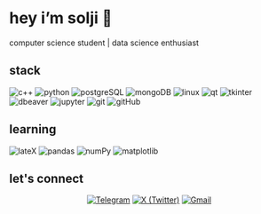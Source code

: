 # hey i’m solji 👋 
computer science student | data science enthusiast

## stack
![c++](https://img.shields.io/badge/-C++-00599C?style=flat&logo=c%2B%2B&logoColor=white)
![python](https://img.shields.io/badge/-Python-3776AB?style=flat&logo=python&logoColor=white)
![postgreSQL](https://img.shields.io/badge/-PostgreSQL-336791?style=flat&logo=postgresql&logoColor=white)
![mongoDB](https://img.shields.io/badge/-MongoDB-47A248?style=flat&logo=mongodb&logoColor=white)
![linux](https://img.shields.io/badge/-Linux-FCC624?style=flat&logo=linux&logoColor=black)
![qt](https://img.shields.io/badge/-QT-41CD52?style=flat&logo=qt&logoColor=white)
![tkinter](https://img.shields.io/badge/-Tkinter-3776AB?style=flat&logo=python&logoColor=white)
![dbeaver](https://img.shields.io/badge/-DBeaver-372923?style=flat&logo=dbeaver&logoColor=white)
![jupyter](https://img.shields.io/badge/-Jupyter-F37626?style=flat&logo=jupyter&logoColor=white)
![git](https://img.shields.io/badge/-Git-F05032?style=flat&logo=git&logoColor=white)
![gitHub](https://img.shields.io/badge/-GitHub-181717?style=flat&logo=github&logoColor=white)

## learning
![lateX](https://img.shields.io/badge/-LaTeX-008080?style=flat&logo=latex&logoColor=white)
![pandas](https://img.shields.io/badge/-Pandas-150458?style=flat&logo=pandas&logoColor=white)
![numPy](https://img.shields.io/badge/-NumPy-013243?style=flat&logo=numpy&logoColor=white)
![matplotlib](https://img.shields.io/badge/-Matplotlib-11557C?style=flat&logo=python&logoColor=white)


## let's connect  
<p align="center">
  <a href="https://t.me/anoncilllo" target="_blank"><img src="https://img.shields.io/badge/-@anoncilllo-2CA5E0?style=for-the-badge&logo=telegram&logoColor=white" alt="Telegram"/></a>
  <a href="https://x.com/ssoooljii" target="_blank"><img src="https://img.shields.io/badge/-@ssoooljii-000000?style=for-the-badge&logo=x&logoColor=white" alt="X (Twitter)"/></a>
  <a href="mailto:soljicharon@gmail.com" target="_blank"><img src="https://img.shields.io/badge/-soljicharon@gmail.com-D14836?style=for-the-badge&logo=gmail&logoColor=white" alt="Gmail"/></a>
</p>
